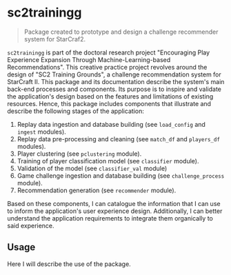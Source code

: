 
# sc2trainingg
> Package created to prototype and design a challenge recommender system for StarCraf2.


`sc2trainingg` is part of the doctoral research project "Encouraging Play Experience Expansion Through Machine-Learning-based Recommendations". This creative practice project revolves around the design of "SC2 Training Grounds", a challenge recommendation system for StarCraft II. 
This package and its documentation describe the system's main back-end processes and components. Its purpose is to inspire and validate the application's design based on the features and limitations of existing resources. 
Hence, this package includes components that illustrate and describe the following stages of the application:
    
1. Replay data ingestion and database building (see `load_config` and `ingest` modules).
2. Replay data pre-processing and cleaning (see `match_df` and `players_df` modules).
3. Player clustering (see `pclustering` module).
4. Training of player classification model (see `classifier` module).
5. Validation of the model (see `classifier_val` module)
6. Game challenge ingestion and database building (see `challenge_process` module).
7. Recommendation generation (see `recommender` module).

Based on these components, I can catalogue the information that I can use to inform the application's user experience design. Additionally, I can better understand the application requirements to integrate them organically to said experience. 

## Usage

Here I will describe the use of the package.
